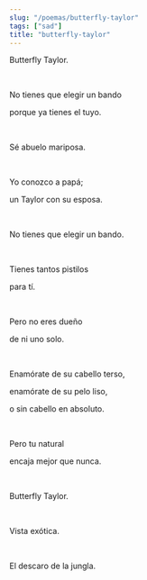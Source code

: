```yaml
---
slug: "/poemas/butterfly-taylor"
tags: ["sad"]
title: "butterfly-taylor"
---
```

Butterfly Taylor.

&nbsp;

No tienes que elegir un bando

porque ya tienes el tuyo.

&nbsp;

Sé abuelo mariposa.

&nbsp;

Yo conozco a papá;

un Taylor con su esposa.

&nbsp;

No tienes que elegir un bando.

&nbsp;

Tienes tantos pistilos

para tí.

&nbsp;

Pero no eres dueño 

de ni uno solo.

&nbsp;

Enamórate de su cabello terso,

enamórate de su pelo liso,

o sin cabello en absoluto.

&nbsp;

Pero tu natural

encaja mejor que nunca.

&nbsp;

Butterfly Taylor.

&nbsp;

Vista exótica.

&nbsp;

El descaro de la jungla.